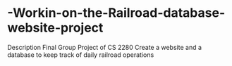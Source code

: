 # -Workin-on-the-Railroad-database-website-project


Description
Final Group Project of CS 2280
Create a website and a database to keep track of daily railroad operations
